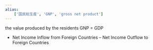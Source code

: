 ```yaml
---
alias:
    ['国民総生産', 'GNP', 'gross net product']
---
```

the value produced by the residents
GNP = GDP 
+ Net Income Inflow from Foreign Countries 
– Net Income Outflow to Foreign Countries